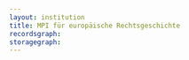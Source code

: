 ```yaml
---
layout: institution
title: MPI für europäische Rechtsgeschichte
recordsgraph: 
storagegraph: 
---
```

